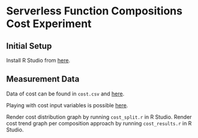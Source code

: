 # Serverless Function Compositions Cost Experiment

## Initial Setup
Install R Studio from [here](https://www.rstudio.com/products/rstudio/download/).

## Measurement Data
Data of cost can be found in `cost.csv` and [here](https://docs.google.com/spreadsheets/d/1dp3d3v45LvdZhjXW9ZGXfaiKdTu4gwTnWZxpjn-N6Qg/edit?usp=sharing).

Playing with cost input variables is possible [here](https://docs.google.com/spreadsheets/d/1dp3d3v45LvdZhjXW9ZGXfaiKdTu4gwTnWZxpjn-N6Qg/edit#gid=2022748054).

Render cost distribution graph by running `cost_split.r` in R Studio.
Render cost trend graph per composition approach by running `cost_results.r` in R Studio.


